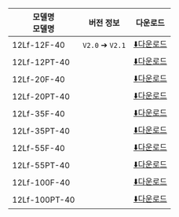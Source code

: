 | 모델명<br>모델명    | 버전 정보           | 다운로드                                                                                         |
| ------------- | --------------- | -------------------------------------------------------------------------------------------- |
| 12Lf-12F-40   | `V2.0` ➔ `V2.1` | [⬇️다운로드](https://drive.google.com/file/d/1aNRSy-5ZTxTvhp9NwpRb4fByVWA_4H83/view?usp=sharing) |
| 12Lf-12PT-40  |                 | [⬇️다운로드](https://drive.google.com/file/d/1bf_F48Mg1rNXJiqj5LuNbHH9To4hbJa8/view?usp=sharing) |
| 12Lf-20F-40   |                 | [⬇️다운로드](https://drive.google.com/file/d/1EYGp_s_-YtpHukmtOUb0CgoupQ2fjHGw/view?usp=sharing) |
| 12Lf-20PT-40  |                 | [⬇️다운로드](https://drive.google.com/file/d/13Dkbcgyir8GjHg1Is6866I58AtE1BAjr/view?usp=sharing) |
| 12Lf-35F-40   |                 | [⬇️다운로드](https://drive.google.com/file/d/1Y_m2UrjB_hi1SiAPU7EvrDRoXqrXs4qb/view?usp=sharing) |
| 12Lf-35PT-40  |                 | [⬇️다운로드](https://drive.google.com/file/d/15b56wx-rc5GP4D3lHCMupClXgxoaxAUu/view?usp=sharing) |
| 12Lf-55F-40   |                 | [⬇️다운로드](https://drive.google.com/file/d/1DvirwyFzMNEUSE6UDqNclX20VSFmgmLY/view?usp=sharing) |
| 12Lf-55PT-40  |                 | [⬇️다운로드](https://drive.google.com/file/d/1uVq5-3gGQ-rWgJopbB1BACIzEi1_kiMx/view?usp=sharing) |
| 12Lf-100F-40  |                 | [⬇️다운로드](https://drive.google.com/file/d/1m1783ZYn7oYTmCcBaQaWXxLIZXd_-W6X/view?usp=sharing) |
| 12Lf-100PT-40 |                 | [⬇️다운로드](https://drive.google.com/file/d/1Xuglblfj7F-DO_TGaz0D0IN7HFKodB9O/view?usp=sharing) |





